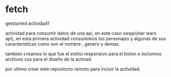 # fetch
getstarted actividad1

actividad para consumir datos de una api, en este caso swapi(star wars api), en esta primera actividad consumimos los personajes y algunas de sus caracteristicas como son
el nombre , genero y demas.

tambien creamos lo que fue el estiloi responsivo para el boton e incluimos archivos css para el diseño de la activad.

por ultimo crear este repositorio remoto para incluir la actividad.
